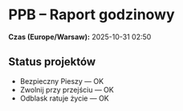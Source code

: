 # PPB – Raport godzinowy
**Czas (Europe/Warsaw):** 2025-10-31 02:50

## Status projektów
- Bezpieczny Pieszy — OK
- Zwolnij przy przejściu — OK
- Odblask ratuje życie — OK

